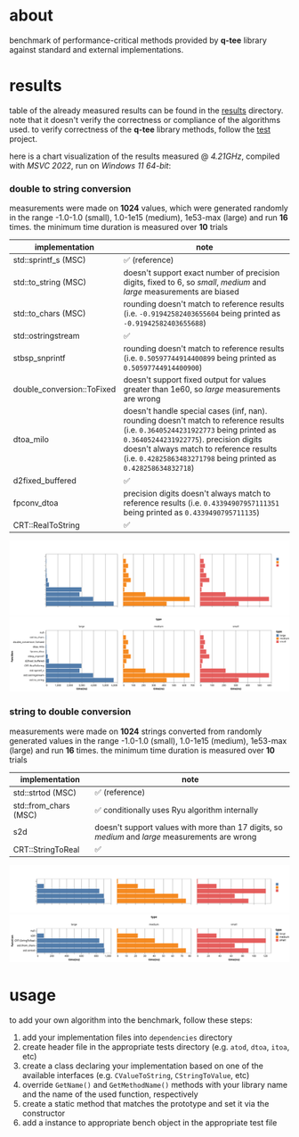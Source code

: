 # about
benchmark of performance-critical methods provided by **q-tee** library against standard and external implementations.

# results
table of the already measured results can be found in the [results](./results) directory.
note that it doesn't verify the correctness or compliance of the algorithms used. to verify correctness of the **q-tee** library methods, follow the [test](https://github.com/q-tee/test/) project.

here is a chart visualization of the results measured @ *4.21GHz*, compiled with *MSVC 2022*, run on *Windows 11 64-bit*:
### double to string conversion
measurements were made on **1024** values, which were generated randomly in the range -1.0-1.0 (small), 1.0-1e15 (medium), 1e53-max (large) and run **16** times. the minimum time duration is measured over **10** trials

implementation             | note
-------------------------- | ----
std::sprintf_s (MSC)       | :white_check_mark: (reference)
std::to_string (MSC)       | doesn't support exact number of precision digits, fixed to 6, so *small*, *medium* and *large* measurements are biased
std::to_chars (MSC)        | rounding doesn't match to reference results (i.e. `-0.91942582403655604` being printed as `-0.91942582403655688`)
std::ostringstream         | :white_check_mark:
stbsp_snprintf             | rounding doesn't match to reference results (i.e. `0.50597744914400899` being printed as `0.50597744914400900`)
double_conversion::ToFixed | doesn't support fixed output for values greater than 1e60, so *large* measurements are wrong
dtoa_milo                  | doesn't handle special cases (inf, nan). rounding doesn't match to reference results (i.e. `0.36405244231922773` being printed as `0.36405244231922775`). precision digits doesn't always match to reference results (i.e. `0.42825863483271798` being printed as `0.428258634832718`)
d2fixed_buffered           | :white_check_mark:
fpconv_dtoa                | precision digits doesn't always match to reference results (i.e. `0.43394907957111351` being printed as `0.4339490795711135`)
CRT::RealToString          | :white_check_mark:

![visualization](./results/dtoa/visualization-dark-release-vc2022-win64.svg#gh-dark-mode-only)
![visualization](./results/dtoa/visualization-light-release-vc2022-win64.svg#gh-light-mode-only)

### string to double conversion
measurements were made on **1024** strings converted from randomly generated values in the range -1.0-1.0 (small), 1.0-1e15 (medium), 1e53-max (large) and run **16** times. the minimum time duration is measured over **10** trials

implementation             | note
-------------------------- | ----
std::strtod (MSC)          | :white_check_mark: (reference)
std::from_chars (MSC)      | :white_check_mark: conditionally uses Ryu algorithm internally
s2d                        | doesn't support values with more than 17 digits, so *medium* and *large* measurements are wrong
CRT::StringToReal          | :white_check_mark:

![visualization](./results/atod/visualization-dark-release-vc2022-win64.svg#gh-dark-mode-only)
![visualization](./results/atod/visualization-light-release-vc2022-win64.svg#gh-light-mode-only)

# usage
to add your own algorithm into the benchmark, follow these steps:
1. add your implementation files into `dependencies` directory
2. create header file in the appropriate tests directory (e.g. `atod`, `dtoa`, `itoa`, etc)
3. create a class declaring your implementation based on one of the available interfaces (e.g. `CValueToString`, `CStringToValue`, etc)
4. override `GetName()` and `GetMethodName()` methods with your library name and the name of the used function, respectively
5. create a static method that matches the prototype and set it via the constructor
6. add a instance to appropriate bench object in the appropriate test file
